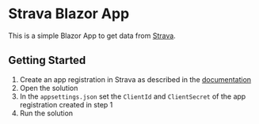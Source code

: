 # Strava Blazor App

This is a simple Blazor App to get data from [Strava](https://developers.strava.com/docs/reference/).  


## Getting Started

1. Create an app registration in Strava as described in the [documentation](https://developers.strava.com/docs/getting-started/)
2. Open the solution
3. In the `appsettings.json` set the `ClientId` and `ClientSecret` of the app registration created in step 1
4. Run the solution